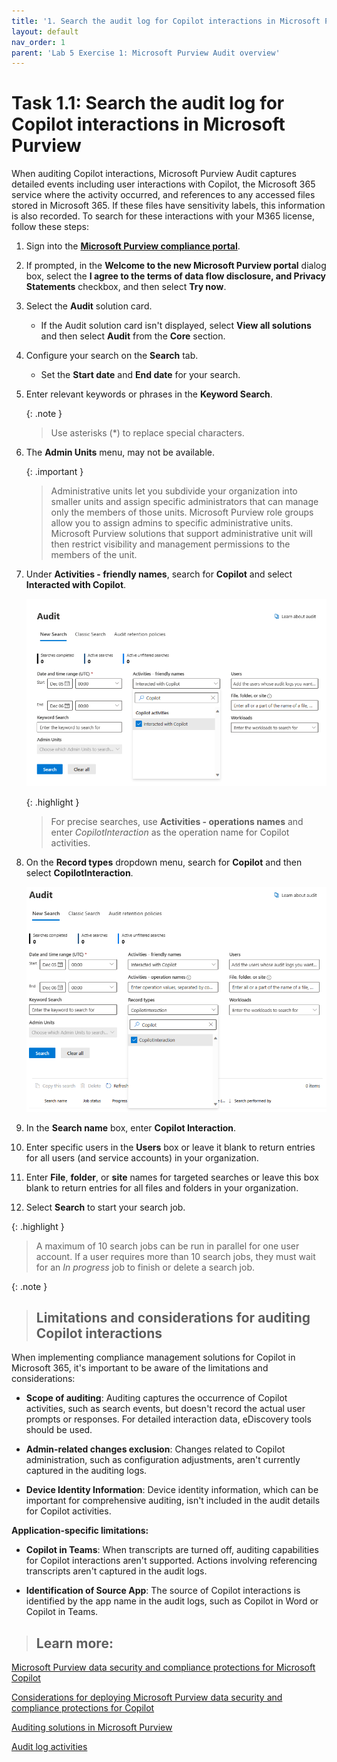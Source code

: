 ```yaml
---
title: '1. Search the audit log for Copilot interactions in Microsoft Purview'
layout: default
nav_order: 1
parent: 'Lab 5 Exercise 1: Microsoft Purview Audit overview'
---
```


# Task 1.1: Search the audit log for Copilot interactions in Microsoft Purview

When auditing Copilot interactions, Microsoft Purview Audit captures detailed events including user interactions with Copilot, the Microsoft 365 service where the activity occurred, and references to any accessed files stored in Microsoft 365. If these files have sensitivity labels, this information is also recorded. To search for these interactions with your M365 license, follow these steps:

1. Sign into the **[Microsoft Purview compliance portal](https://compliance.microsoft.com/ "Microsoft Purview compliance portal")**.

1. If prompted, in the **Welcome to the new Microsoft Purview portal** dialog box, select the **I agree to the terms of data flow disclosure, and Privacy Statements** checkbox, and then select **Try now**.

1. Select the **Audit** solution card.  
    - If the Audit solution card isn't displayed, select **View all solutions** and then select **Audit** from the **Core** section.
   
1. Configure your search on the **Search** tab.  
    - Set the **Start date** and **End date** for your search.


1. Enter relevant keywords or phrases in the **Keyword Search**.

    {: .note }
    > Use asterisks (*) to replace special characters.

1. The **Admin Units** menu, may not be available.

    {: .important }
    >Administrative units let you subdivide your organization into smaller units and assign specific administrators that can manage only the members of those units.
    >Microsoft Purview role groups allow you to assign admins to specific administrative units. Microsoft Purview solutions that support administrative unit will then restrict visibility and management permissions to the members of the unit.

1. Under **Activities - friendly names**, search for **Copilot** and select **Interacted with Copilot**.

    ![l5a1.png](../media/lab5/a1.png)

    {: .highlight }
    > For precise searches, use **Activities - operations names** and enter *CopilotInteraction* as the operation name for Copilot activities.

1. On the **Record types** dropdown menu, search for **Copilot** and then select **CopilotInteraction**.

    ![a2.png](../media/lab5/a2.png)

1. In the **Search name** box, enter **Copilot Interaction**.

1. Enter specific users in the **Users** box or leave it blank to return entries for all users (and service accounts) in your organization.

1. Enter **File**, **folder**, or **site** names for targeted searches or leave this box blank to return entries for all files and folders in your organization.

1. Select **Search** to start your search job. 

{: .highlight }
> A maximum of 10 search jobs can be run in parallel for one user account. If a user requires more than 10 search jobs, they must wait for an *In progress* job to finish or delete a search job.  

{: .note }
> ## Limitations and considerations for auditing Copilot interactions
>
When implementing compliance management solutions for Copilot in Microsoft 365, it's important to be aware of the limitations and considerations:
>
- **Scope of auditing**: Auditing captures the occurrence of Copilot activities, such as search events, but doesn't record the actual user prompts or responses. For detailed interaction data, eDiscovery tools should be used.
>
- **Admin-related changes exclusion**: Changes related to Copilot administration, such as configuration adjustments, aren't currently captured in the auditing logs.
>
- **Device Identity Information**: Device identity information, which can be important for comprehensive auditing, isn't included in the audit details for Copilot activities.
>
**Application-specific limitations:**
>
- **Copilot in Teams**: When transcripts are turned off, auditing capabilities for Copilot interactions aren't supported. Actions involving referencing transcripts aren't captured in the audit logs.
>
- **Identification of Source App**: The source of Copilot interactions is identified by the app name in the audit logs, such as Copilot in Word or Copilot in Teams.
>
> ## Learn more:
>
[Microsoft Purview data security and compliance protections for Microsoft Copilot](https://learn.microsoft.com/en-us/purview/ai-microsoft-purview "Microsoft Purview data security and compliance protections for Microsoft Copilot")
>
[Considerations for deploying Microsoft Purview data security and compliance protections for Copilot](https://learn.microsoft.com/en-us/purview/ai-microsoft-purview-considerations "Considerations for deploying Microsoft Purview data security and compliance protections for Copilot")
>
[Auditing solutions in Microsoft Purview](https://learn.microsoft.com/en-us/purview/audit-solutions-overview "Auditing solutions in Microsoft Purview")
>
[Audit log activities](https://learn.microsoft.com/en-us/purview/audit-solutions-overview "Audit log activities")

